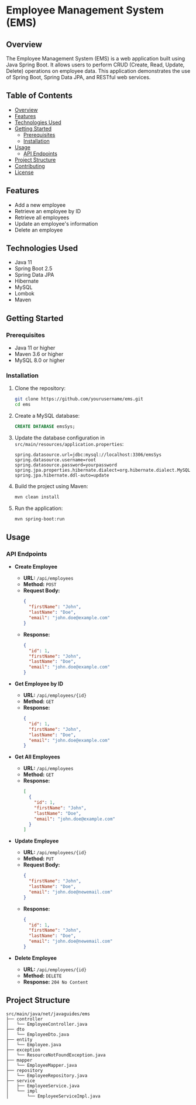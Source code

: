 # Employee Management System (EMS)

## Overview

The Employee Management System (EMS) is a web application built using Java Spring Boot. It allows users to perform CRUD (Create, Read, Update, Delete) operations on employee data. This application demonstrates the use of Spring Boot, Spring Data JPA, and RESTful web services.

## Table of Contents

- [Overview](#overview)
- [Features](#features)
- [Technologies Used](#technologies-used)
- [Getting Started](#getting-started)
    - [Prerequisites](#prerequisites)
    - [Installation](#installation)
- [Usage](#usage)
    - [API Endpoints](#api-endpoints)
- [Project Structure](#project-structure)
- [Contributing](#contributing)
- [License](#license)

## Features

- Add a new employee
- Retrieve an employee by ID
- Retrieve all employees
- Update an employee's information
- Delete an employee

## Technologies Used

- Java 11
- Spring Boot 2.5
- Spring Data JPA
- Hibernate
- MySQL
- Lombok
- Maven

## Getting Started

### Prerequisites

- Java 11 or higher
- Maven 3.6 or higher
- MySQL 8.0 or higher

### Installation

1. Clone the repository:
    ```bash
    git clone https://github.com/yourusername/ems.git
    cd ems
    ```

2. Create a MySQL database:
    ```sql
    CREATE DATABASE emsSys;
    ```

3. Update the database configuration in `src/main/resources/application.properties`:
    ```properties
    spring.datasource.url=jdbc:mysql://localhost:3306/emsSys
    spring.datasource.username=root
    spring.datasource.password=yourpassword
    spring.jpa.properties.hibernate.dialect=org.hibernate.dialect.MySQLDialect
    spring.jpa.hibernate.ddl-auto=update
    ```

4. Build the project using Maven:
    ```bash
    mvn clean install
    ```

5. Run the application:
    ```bash
    mvn spring-boot:run
    ```

## Usage

### API Endpoints

- **Create Employee**
    - **URL:** `/api/employees`
    - **Method:** `POST`
    - **Request Body:**
        ```json
        {
          "firstName": "John",
          "lastName": "Doe",
          "email": "john.doe@example.com"
        }
        ```
    - **Response:**
        ```json
        {
          "id": 1,
          "firstName": "John",
          "lastName": "Doe",
          "email": "john.doe@example.com"
        }
        ```

- **Get Employee by ID**
    - **URL:** `/api/employees/{id}`
    - **Method:** `GET`
    - **Response:**
        ```json
        {
          "id": 1,
          "firstName": "John",
          "lastName": "Doe",
          "email": "john.doe@example.com"
        }
        ```

- **Get All Employees**
    - **URL:** `/api/employees`
    - **Method:** `GET`
    - **Response:**
        ```json
        [
          {
            "id": 1,
            "firstName": "John",
            "lastName": "Doe",
            "email": "john.doe@example.com"
          }
        ]
        ```

- **Update Employee**
    - **URL:** `/api/employees/{id}`
    - **Method:** `PUT`
    - **Request Body:**
        ```json
        {
          "firstName": "John",
          "lastName": "Doe",
          "email": "john.doe@newemail.com"
        }
        ```
    - **Response:**
        ```json
        {
          "id": 1,
          "firstName": "John",
          "lastName": "Doe",
          "email": "john.doe@newemail.com"
        }
        ```

- **Delete Employee**
    - **URL:** `/api/employees/{id}`
    - **Method:** `DELETE`
    - **Response:** `204 No Content`

## Project Structure

```plaintext
src/main/java/net/javaguides/ems
├── controller
│   └── EmployeeController.java
├── dto
│   └── EmployeeDto.java
├── entity
│   └── Employee.java
├── exception
│   └── ResourceNotFoundException.java
├── mapper
│   └── EmployeeMapper.java
├── repository
│   └── EmployeeRepository.java
├── service
│   ├── EmployeeService.java
│   └── impl
│       └── EmployeeServiceImpl.java
